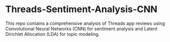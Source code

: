 # Threads-Sentiment-Analysis-CNN
This repo contains a comprehensive analysis of Threads app reviews using Convolutional Neural Networks (CNN) for sentiment analysis and Latent Dirichlet Allocation (LDA) for topic modeling. 

